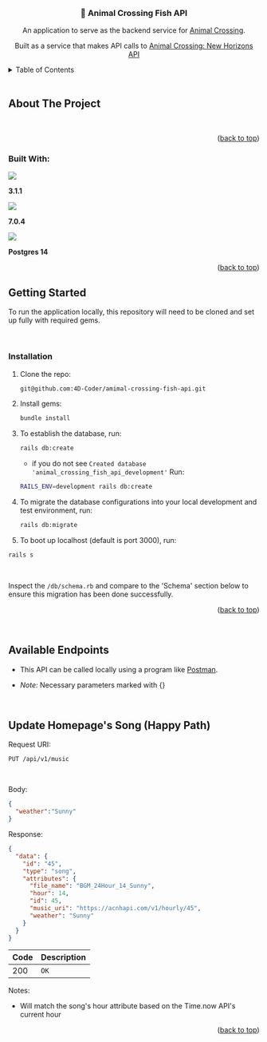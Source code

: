 <a name="readme-top"></a>

<br />
<div align="center">

<h3 align="center">🍵 Animal Crossing Fish API</h3>

  <p align="center">
    An application to serve as the backend service for <a href="https://github.com/Kanderson58/animal-crossing">Animal Crossing</a>.
  </p>
  <p>
    Built as a service that makes API calls to <a href="https://acnhapi.com/">Animal Crossing: New Horizons API</a>
  </p>
</div>



<!-- TABLE OF CONTENTS -->
<details>
  <summary>Table of Contents</summary>
  <ol>
    <li>
      <a href="#about-the-project">About The Project</a>
      <ul>
        <li><a href="#built-with">Built With</a></li>
      </ul>
    </li>
    <li>
      <a href="#getting-started">Getting Started</a>
      <ul>
        <li><a href="#installation">Installation</a></li>
        <li><a href="#testing-with-rspec">Testing With RSpec</a></li>
      </ul>
    </li>
    <li><a href="#available-endpoints">Available Endpoints</a></li>
    <li><a href="#goals">Goals</a></li>
  </ol>
</details>


<br>

<!-- ABOUT THE PROJECT -->
## About The Project
<br>

<p align="right">(<a href="#readme-top">back to top</a>)</p>

### Built With:
  <p>
  <img src="https://img.shields.io/badge/Ruby-CC342D?style=for-the-badge&logo=ruby&logoColor=white">
  </p>

**3.1.1**

  <p>
  <img src="https://img.shields.io/badge/Rails-CC342D?style=for-the-badge&logo=ruby&logoColor=white">
  </p>

**7.0.4**

  <p>
  <img src="https://img.shields.io/badge/PostgreSQL-4169E1?style=for-the-badge&logo=ruby&logoColor=white">
  </p>

**Postgres 14**


<p align="right">(<a href="#readme-top">back to top</a>)</p>

<!-- GETTING STARTED -->
## Getting Started

To run the application locally, this repository will need to be cloned and set up fully with required gems.

<br>

### Installation

1. Clone the repo:
   ```bash
   git@github.com:4D-Coder/amimal-crossing-fish-api.git
   ```

2. Install gems:
   ```bash
   bundle install
   ```

3. To establish the database, run:
   ```bash
   rails db:create
   ```
   - if you do not see `Created database 'animal_crossing_fish_api_development'` Run:
   ```bash
   RAILS_ENV=development rails db:create
   ```

4. To migrate the database configurations into your local development and test environment, run:
   ```bash
   rails db:migrate
   ```
5. To boot up localhost (default is port 3000), run:
  ```bash
  rails s
  ```
<br>

  Inspect the `/db/schema.rb` and compare to the 'Schema' section below to ensure this migration has been done successfully.

<p align="right">(<a href="#readme-top">back to top</a>)</p>

<br>

## Available Endpoints
- This API can be called locally using a program like [Postman](https://www.postman.com).

- *Note:* Necessary parameters marked with {}

<br>

## Update Homepage's Song (Happy Path)
Request URI: <br>
```http
PUT /api/v1/music
```

<br>

Body: <br>
```json
{
  "weather":"Sunny"
}
```

Response:

```json
{
  "data": {
    "id": "45",
    "type": "song",
    "attributes": {
      "file_name": "BGM_24Hour_14_Sunny",
      "hour": 14,
      "id": 45,
      "music_uri": "https://acnhapi.com/v1/hourly/45",
      "weather": "Sunny"
    }
  }
}
```
| Code | Description |
| :--- | :--- |
| 200 | `OK` |

Notes:
- Will match the song's hour attribute based on the Time.now API's current hour



<p align="right">(<a href="#readme-top">back to top</a>)</p>
